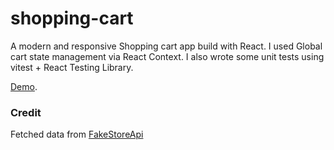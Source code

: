 # shopping-cart

A modern and responsive Shopping cart app build with React. I used Global cart state management via React Context.
I also wrote some unit tests using vitest + React Testing Library.

[Demo](https://shopping-cart-by-mik.netlify.app/).

### Credit

Fetched data from [FakeStoreApi](https://fakestoreapi.com/)
